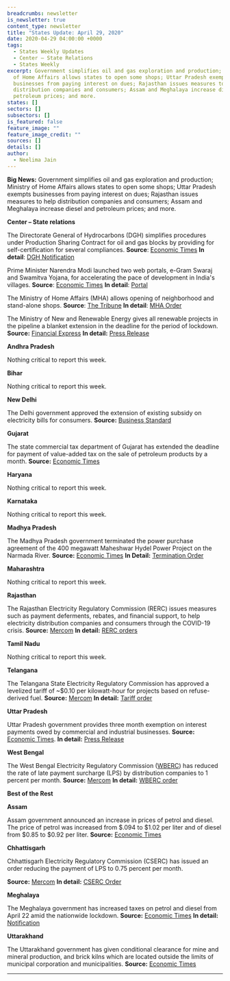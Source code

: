 ```yaml
---
breadcrumbs: newsletter
is_newsletter: true
content_type: newsletter
title: "States Update: April 29, 2020"
date: 2020-04-29 04:00:00 +0000
tags:
  - States Weekly Updates
  - Center – State Relations 
  - States Weekly
excerpt: Government simplifies oil and gas exploration and production; Ministry
  of Home Affairs allows states to open some shops; Uttar Pradesh exempts
  businesses from paying interest on dues; Rajasthan issues measures to help
  distribution companies and consumers; Assam and Meghalaya increase diesel and
  petroleum prices; and more.
states: []
sectors: []
subsectors: []
is_featured: false
feature_image: ""
feature_image_credit: ""
sources: []
details: []
author:
  - Neelima Jain
---
```

**Big News:** Government simplifies oil and gas exploration and production; Ministry of Home Affairs allows states to open some shops; Uttar Pradesh exempts businesses from paying interest on dues; Rajasthan issues measures to help distribution companies and consumers; Assam and Meghalaya increase diesel and petroleum prices; and more.

**Center – State relations**

The Directorate General of Hydrocarbons (DGH) simplifies procedures under Production Sharing Contract for oil and gas blocks by providing for self-certification for several compliances. **Source**: [Economic Times](https://energy.economictimes.indiatimes.com/news/oil-and-gas/govt-simplifies-oil-gas-block-processes-provides-for-self-certification-deemed-approval/75398477) **In detail**: [DGH Notification](http://dghindia.gov.in/assets/downloads/5ea3c4ab2723eNoticeSelfCertification.pdf)

Prime Minister Narendra Modi launched two web portals, e-Gram Swaraj and Swamitva Yojana, for accelerating the pace of development in India's villages. **Source**: [Economic Times](https://economictimes.indiatimes.com/news/politics-and-nation/pm-modi-launches-e-gram-swaraj-swamitva-yojana-for-faster-development-of-villages/articleshow/75342856.cms) **In detail**: [Portal](https://egramswaraj.gov.in/)

The Ministry of Home Affairs (MHA) allows opening of neighborhood and stand-alone shops. **Source**: [The Tribune](https://www.tribuneindia.com/news/punjab/centre-allows-neighbourhood-shops-to-open-punjab-yet-to-decide-76117) **In detail**: [MHA Order](https://www.mha.gov.in/sites/default/files/MHAopening_24042020.pdf)

The Ministry of New and Renewable Energy gives all renewable projects in the pipeline a blanket extension in the deadline for the period of lockdown. **Source:** [Financial Express](https://www.financialexpress.com/economy/covid-19-lockdown-govt-gives-blanket-extension-of-timeline-for-renewable-projects/1934532/) **In detail:** [Press Release](https://pib.gov.in/PressReleasePage.aspx?PRID=1616670)

**Andhra Pradesh**

Nothing critical to report this week.

**Bihar**

Nothing critical to report this week.

**New Delhi**

The Delhi government approved the extension of existing subsidy on electricity bills for consumers. **Source:** [Business Standard](https://www.business-standard.com/article/economy-policy/covid-19-delhi-extends-subsidy-on-electricity-to-pay-for-discoms-dues-120042101544_1.html)

**Gujarat**

The state commercial tax department of Gujarat has extended the deadline for payment of value-added tax on the sale of petroleum products by a month. **Source:** [Economic Times](https://energy.economictimes.indiatimes.com/news/oil-and-gas/gujarat-vat-payment-deadline-for-petroleum-dealers-extended/75263238)

**Haryana**

Nothing critical to report this week.

**Karnataka**

Nothing critical to report this week.

**Madhya Pradesh**

The Madhya Pradesh government terminated the power purchase agreement of the 400 megawatt Maheshwar Hydel Power Project on the Narmada River. **Source:** [Economic Times](https://energy.economictimes.indiatimes.com/news/power/madhya-pradesh-govt-scraps-maheshwar-hydel-power-project/75367245) **In Detail:** [Termination Order](https://mppmcl.com/MPPMCLIABS/DisplayPDF?FileName=OrdersAndCirculars/NOTICE_MAHE_CANC_412_19042020.pdf)

**Maharashtra**

Nothing critical to report this week.

**Rajasthan**

The Rajasthan Electricity Regulatory Commission (RERC) issues measures such as payment deferments, rebates, and financial support, to help electricity distribution companies and consumers through the COVID-19 crisis. **Source:** [Mercom](https://mercomindia.com/rajasthan-measures-discoms-consumers-crisis/) **In detail:** [RERC orders](https://rerc.rajasthan.gov.in/rerc-user-files/office-orders)

**Tamil Nadu**

Nothing critical to report this week.

**Telangana**

The Telangana State Electricity Regulatory Commission has approved a levelized tariff of \~$0.10 per kilowatt-hour for projects based on refuse-derived fuel. **Source:** [Mercom](https://mercomindia.com/telangana-levelized-tariff-refuse-derived-fuel/) **In detail:** [Tariff order](http://www.tserc.gov.in/file_upload/uploads/Orders/Commission%20Orders/2020/Generic%20Tariff%20for%20RDF.pdf)

**Uttar Pradesh**

Uttar Pradesh government provides three month exemption on interest payments owed by commercial and industrial businesses. **Source:** [Economic Times](https://economictimes.indiatimes.com/news/economy/policy/up-govt-exempts-interest-on-amount-payable-by-industrial-commercial-institutions-for-3-months/articleshow/75290449.cms?from=mdr). **In detail:** [Press Release](http://www.udyogbandhu.com/DataFiles/CMS/file/PR/Press_release-UP%20Industries%20before%20and%20after%20COVID19_Webinar_Apr10_2020(1).pdf)

**West Bengal**

The West Bengal Electricity Regulatory Commission ([WBERC](http://www.wberc.gov.in/)) has reduced the rate of late payment surcharge (LPS) by distribution companies to 1 percent per month. **Source:** [Mercom](https://mercomindia.com/west-bengal-payment-surcharge-covid-lockdown/) **In detail:** [WBERC order](http://www.wberc.gov.in/sites/default/files/A_6_14_GO_LPSC%20Order.pdf)

**Best of the Rest**

**Assam**

Assam government announced an increase in prices of petrol and diesel. The price of petrol was increased from $.094 to $1.02 per liter and of diesel from $0.85 to $0.92 per liter. **Source:** [Economic Times](https://energy.economictimes.indiatimes.com/news/oil-and-gas/assam-hikes-fuel-prices-to-make-up-for-some-of-the-lockdown-losses/75295368)

**Chhattisgarh**

Chhattisgarh Electricity Regulatory Commission (CSERC) has issued an order reducing the payment of LPS to 0.75 percent per month.

**Source:** [Mercom](https://mercomindia.com/chhattisgarh-cuts-late-payment-surcharge/) **In detail:** [CSERC Order](http://www.cserc.gov.in/pdf/Order%20in%202020/40_of_2020.pdf)

**Meghalaya**

The Meghalaya government has increased taxes on petrol and diesel from April 22 amid the nationwide lockdown. **Source:** [Economic Times](https://energy.economictimes.indiatimes.com/news/oil-and-gas/meghalaya-govt-increases-taxes-on-petrol-diesel/75321066) **In detail:** [Notification](http://meghalaya.gov.in/megcms/sites/default/files/announcement/notification.pdf)

**Uttarakhand**

The Uttarakhand government has given conditional clearance for mine and mineral production, and brick kilns which are located outside the limits of municipal corporation and municipalities. **Source:** [Economic Times](https://economictimes.indiatimes.com/small-biz/productline/building-materials/uttarakhand-govt-gives-conditional-clearance-for-mining-brick-kilns/articleshow/75323933.cms)

***
